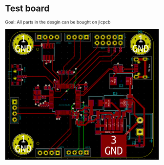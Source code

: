 Test board
==========

Goal: All parts in the desgin can be bought on jlcpcb

![testboard](statics/test_board.png)
